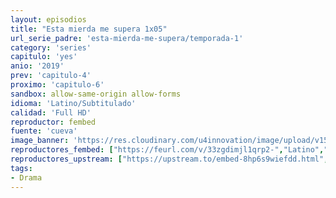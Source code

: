 ```yaml
---
layout: episodios
title: "Esta mierda me supera 1x05"
url_serie_padre: 'esta-mierda-me-supera/temporada-1'
category: 'series'
capitulo: 'yes'
anio: '2019'
prev: 'capitulo-4'
proximo: 'capitulo-6'
sandbox: allow-same-origin allow-forms
idioma: 'Latino/Subtitulado'
calidad: 'Full HD'
reproductor: fembed
fuente: 'cueva'
image_banner: 'https://res.cloudinary.com/u4innovation/image/upload/v1564030189/euphoria-banner-min_yogqzi.jpg'
reproductores_fembed: ["https://feurl.com/v/33zgdimjl1qrp2-","Latino","https://gdriveplayer.co/embed2.php?link=h8VJ%252B002i94706NUOmrdTw8P24r3ac%252FffE4a8i0oRYfl%252Fe9OXN%252FL%252FqxuVzmVNlNrGNvDnczHh1%252FSqH096ryACP6EiVolp3Fk2eQhK2yRSd65ubqGkaBaHn8XNUcq%252BhGSG9V2Ij8OC44C8oSzryDc%252BQSs6icZsWC4zG46kzz1Hin32r32mFBn2ghXqe9cjvPt7NBHYbqqyHabf%252Byk2KlKyX","Latino","https://myurlshort.live/v/37l8wamjlndmw2-","Subtitulado","https://feurl.com/v/2xk87i2pymw1ez2","Subtitulado","https://gdriveplayer.co/embed2.php?link=qls%252FE6MFe%252BAehNKKuG5vFgy0Kj67AurYAlqPrkGkSyk53%252B2tOlulIn%252BtT1zT7V8NwfjUvVHpfIg4PPd80rKFHZjGOA7TnweoKYZtXcOb1VfmFQoYlt6IKlsS%252BI36tf7OekJa9itS2ujiWj%252FFTmzXlzxiq8cQpzCaCsfeDPpxqz3CPl%252BPKtW699n192iDOjvoWe3DhV1tpr60ke37S6Dks1","Subtitulado"]
reproductores_upstream: ["https://upstream.to/embed-8hp6s9wiefdd.html","Subtitulado"]
tags:
- Drama
---
```












